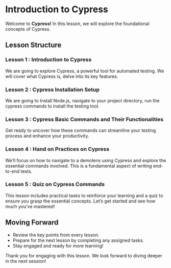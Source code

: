 # Introduction to Cypress

Welcome to **Cypress!** In this lesson, we will explore the foundational concepts of Cypress.

## Lesson Structure

### Lesson 1 : Introduction to Cypress

We are going to explore Cypress, a powerful tool for automated testing. We will cover what Cypress is, delve into its key features.

### Lesson 2 : Cypress Installation Setup

We are going to Install Node.js, navigate to your project directory, run the cypress commands to install the testing tool.

### Lesson 3 : Cypress Basic Commands and Their Functionalities

Get ready to uncover how these commands can streamline your testing process and enhance your productivity.

### Lesson 4 : Hand on Practices on Cypress

We’ll focus on how to navigate to a demolens using Cypress and explore the essential commands involved. This is a fundamental aspect of writing end-to-end tests.

### Lesson 5 : Quiz on Cypress Commands

This lesson includes practical tasks to reinforce your learning and a quiz to ensure you grasp the essential concepts. Let’s get started and see how much you’ve mastered!

## Moving Forward

-   Review the key points from every lesson.
-   Prepare for the next lesson by completing any assigned tasks.
-   Stay engaged and ready for more learning!

Thank you for engaging with this lesson. We look forward to diving deeper in the next session!




<!--stackedit_data:
eyJoaXN0b3J5IjpbLTk5OTIwNDQ2Nl19
-->